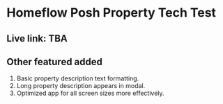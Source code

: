 # Homeflow Posh Property Tech Test

## Live link: TBA

## Other featured added

1. Basic property description text formatting.
2. Long property description appears in modal.
3. Optimized app for all screen sizes more effectively.
